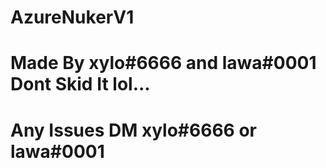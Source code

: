 # AzureNukerV1

# Made By xylo#6666 and lawa#0001 Dont Skid It lol...

# Any Issues DM xylo#6666 or lawa#0001
